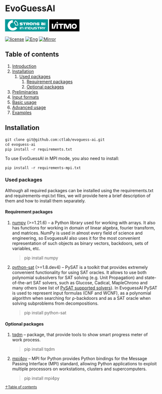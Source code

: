 # EvoGuessAI
[![SAI](https://github.com/ITMO-NSS-team/open-source-ops/blob/master/badges/SAI_badge_flat.svg)](https://sai.itmo.ru/)
[![ITMO](https://github.com/ITMO-NSS-team/open-source-ops/blob/master/badges/ITMO_badge_flat_rus.svg)](https://en.itmo.ru/en/)

[![license](https://img.shields.io/github/license/aimclub/evoguess-ai)](https://github.com/aimclub/evoguess-ai/blob/master/LICENSE)
[![Eng](https://img.shields.io/badge/lang-en-yellow.svg)](/README_en.md)
[![Mirror](https://img.shields.io/badge/mirror-github-orange)](https://github.com/aimclub/evoguess-ai)

[//]: # (https://img.shields.io/badge/wiki-documentation-forestgreen)

## Table of contents <a name="tablecontents"></a>
1. [Introduction](intro.md)
2. [Installation](installation.md)
   1. [Used packages](#packages)
      1. [Requirement packages](#packages_req)
      2. [Optional packages](#packages_optional)
3. [Preliminaries](theory.md)
4. [Input formats](inputs.md)
5. [Basic usage](basic.md)
6. [Advanced usage](advanced.md)
7. [Examples](examples.md)

## Installation

```shell script
git clone git@github.com:ctlab/evoguess-ai.git
cd evoguess-ai
pip install -r requirements.txt
```
To use EvoGuessAI in MPI mode, you also need to install:

```shell script
pip install -r requirements-mpi.txt
```

### Used packages <a name="packages"></a>

Although all required packages can be installed using the requirements.txt 
and requirements-mpi.txt files, we will provide here a brief description 
of them and how to install them separately.

#### Requirement packages <a name="packages_req"></a>
1. [numpy](https://numpy.org/) (>=1.21.6) – a Python library used for working with arrays. 
It also has functions for working in domain of linear algebra, 
fourier transform, and matrices. NumPy is used in almost every field of 
science and engineering, so EvoguessAI also uses it for the most 
convenient representation of such objects as binary vectors, 
backdoors, sets of variables, etc.
   > pip install numpy

2. [python-sat](https://pysathq.github.io/) (>=1.8.dev4) – PySAT is a toolkit 
that provides extremely convenient functionality for using SAT oracles. 
It allows to use both polynomial subsolvers for SAT 
solving (e.g. Unit Propagation) and state-of-the-art 
SAT solvers, such as Glucose, Cadical, MapleChrono 
and many others (see list of 
[PySAT supported solvers](https://pysathq.github.io/docs/html/api/solvers.html#list-of-classes)).
In EvoguessAI PySAT is used to represent 
input formulas (CNF and WCNF), as a polynomial algorithm 
when searching for ρ-backdoors and as a SAT oracle when 
solving subproblems from decompositions.
   > pip install python-sat


#### Optional packages <a name="packages_optional"></a>

1. [tqdm](https://tqdm.github.io/) – package, that provide tools to show 
smart progress meter of work process.
   > pip install tqdm

2. [mpi4py](https://mpi4py.readthedocs.io/en/stable/) – MPI for Python 
provides Python bindings for the Message Passing Interface (MPI) 
standard, allowing Python applications to exploit multiple 
processors on workstations, clusters and supercomputers.
   > pip install mpi4py

<sup>[&uarr;Table of contents](#tablecontents)</sup>